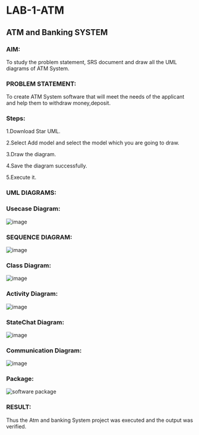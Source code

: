 # LAB-1-ATM
## ATM and Banking SYSTEM
### AIM: 
To study the problem statement, SRS document and draw all the UML diagrams of ATM
System.
### PROBLEM STATEMENT:
To create ATM System software that will meet the needs of the applicant and help them
to withdraw money,deposit.
### Steps:

1.Download Star UML.

2.Select Add model and select the model which you are going to draw.

3.Draw the diagram.

4.Save the diagram successfully.

5.Execute it.
### UML DIAGRAMS:
### Usecase Diagram:
![image](https://github.com/Selvakumar525/LAB-1-ATM/assets/120643262/8ce86d25-7e91-48f7-80a6-32f7f7a96ee6)
### SEQUENCE DIAGRAM:
![image](https://github.com/Selvakumar525/LAB-1-ATM/assets/120643262/b59bb35a-7e69-41e4-bf71-b0cbed4d3513)
### Class Diagram:
![image](https://github.com/Selvakumar525/LAB-1-ATM/assets/120643262/31d8a073-b603-4d03-b14c-a9f3617209c5)
### Activity Diagram:
![image](https://github.com/Selvakumar525/LAB-1-ATM/assets/120643262/ea747816-8120-45af-bee6-877e707651a9)
### StateChat Diagram:
![image](https://github.com/Selvakumar525/LAB-1-ATM/assets/120643262/77039d10-a3a6-4c3c-a402-c788e899fae4)
### Communication Diagram:
![image](https://github.com/Selvakumar525/LAB-1-ATM/assets/120643262/3b96d3db-0511-4dc5-b84d-535433178739)
### Package:
![software package](https://github.com/Selvakumar525/LAB-1-ATM/assets/120643262/31b392df-54cd-4a78-b83f-b73b7d9ad602)
### RESULT: 
Thus the Atm and banking System project was executed and the output was verified.
